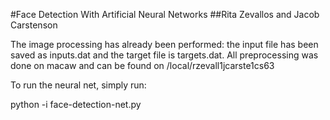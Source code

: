 #Face Detection With Artificial Neural Networks
##Rita Zevallos and Jacob Carstenson

The image processing has already been performed: the input file has been saved as inputs.dat and the target file is targets.dat. All preprocessing was done on macaw and can be found on /local/rzevall1jcarste1cs63

To run the neural net, simply run:

python -i face-detection-net.py
